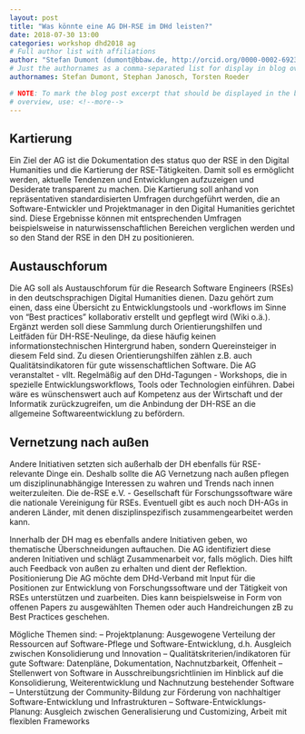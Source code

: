 ```yaml
---
layout: post
title: "Was könnte eine AG DH-RSE im DHd leisten?"
date: 2018-07-30 13:00
categories: workshop dhd2018 ag
# Full author list with affiliations
author: "Stefan Dumont (dumont@bbaw.de, http://orcid.org/0000-0002-6923-0950), Stephan Janosch (de-RSE, MPI-CBG, https://orcid.org/0000-0002-2401-6862), Torsten Roeder (https://orcid.org/0000-0001-7043-7820)"
# Just the authornames as a comma-separated list for display in blog overview
authornames: Stefan Dumont, Stephan Janosch, Torsten Roeder

# NOTE: To mark the blog post excerpt that should be displayed in the blog
# overview, use: <!--more-->
---
```


## Kartierung

Ein Ziel der AG ist die Dokumentation des status quo der RSE in den Digital Humanities und die Kartierung der RSE-Tätigkeiten. Damit soll es ermöglicht werden, aktuelle Tendenzen und Entwicklungen aufzuzeigen und Desiderate transparent zu machen.<!--more--> Die Kartierung soll anhand von repräsentativen standardisierten Umfragen durchgeführt werden, die an Software-Entwickler und Projektmanager in den Digital Humanities gerichtet sind. Diese Ergebnisse können mit entsprechenden Umfragen beispielsweise in naturwissenschaftlichen Bereichen verglichen werden und so den Stand der RSE in den DH zu positionieren.

## Austauschforum

Die AG soll als Austauschforum für die Research Software Engineers (RSEs) in den deutschsprachigen Digital Humanities dienen. Dazu gehört zum einen, dass eine Übersicht zu Entwicklungstools und -workflows im Sinne von “Best practices” kollaborativ erstellt und gepflegt wird (Wiki o.ä.). Ergänzt werden soll diese Sammlung durch Orientierungshilfen und Leitfäden für DH-RSE-Neulinge, da diese häufig keinen informationstechnischen Hintergrund haben, sondern Quereinsteiger in diesem Feld sind. Zu diesen Orientierungshilfen zählen z.B. auch Qualitätsindikatoren für gute wissenschaftlichen Software. Die AG veranstaltet - vllt. Regelmäßig auf den DHd-Tagungen - Workshops, die in spezielle Entwicklungsworkflows, Tools oder Technologien einführen. Dabei wäre es wünschenswert auch auf Kompetenz aus der Wirtschaft und der Informatik zurückzugreifen, um die Anbindung der DH-RSE an die allgemeine Softwareentwicklung zu befördern. 

## Vernetzung nach außen

Andere Initiativen setzten sich außerhalb der DH ebenfalls für RSE-relevante Dinge ein. Deshalb sollte die AG Vernetzung nach außen pflegen um disziplinunabhängige Interessen zu wahren und Trends nach innen weiterzuleiten. Die de-RSE e.V. - Gesellschaft für Forschungssoftware wäre die nationale Vereinigung für RSEs. Eventuell gibt es auch noch DH-AGs in anderen Länder, mit denen disziplinspezifisch zusammengearbeitet werden kann.

Innerhalb der DH mag es ebenfalls andere Initiativen geben, wo thematische Überschneidungen auftauchen. Die AG identifiziert diese anderen Initiativen und schlägt Zusammenarbeit vor, falls möglich. Dies hilft auch Feedback von außen zu erhalten und dient der Reflektion.
Positionierung
Die AG möchte dem DHd-Verband mit Input für die Positionen zur Entwicklung von Forschungssoftware und der Tätigkeit von RSEs unterstützen und zuarbeiten. Dies kann beispielsweise in Form von offenen Papers zu ausgewählten Themen oder auch Handreichungen zB zu Best Practices geschehen.

Mögliche Themen sind:
– Projektplanung: Ausgewogene Verteilung der Ressourcen auf Software-Pflege und Software-Entwicklung, d.h. Ausgleich zwischen Konsolidierung und Innovation
– Qualitätskriterien/indikatoren für gute Software: Datenpläne, Dokumentation, Nachnutzbarkeit, Offenheit
– Stellenwert von Software in Ausschreibungsrichtlinien im Hinblick auf die Konsolidierung, Weiterentwicklung und Nachnutzung bestehender Software
– Unterstützung der Community-Bildung zur Förderung von nachhaltiger Software-Entwicklung und Infrastrukturen
– Software-Entwicklungs-Planung: Ausgleich zwischen Generalisierung und Customizing, Arbeit mit flexiblen Frameworks

